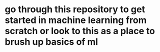 # go through this repository to get started in machine learning from scratch or look to this as a place to brush up basics of ml
